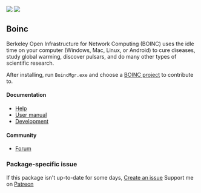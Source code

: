 [![](https://img.shields.io/chocolatey/v/boinc?color=green&label=boinc)](https://chocolatey.org/packages/boinc) [![](https://img.shields.io/chocolatey/dt/boinc)](https://chocolatey.org/packages/boinc)

## Boinc
Berkeley Open Infrastructure for Network Computing (BOINC) uses the idle time on your computer (Windows, Mac, Linux, or Android) to cure diseases, study global warming, discover pulsars, and do many other types of scientific research.

After installing, run `BoincMgr.exe` and choose a [BOINC project](https://boinc.berkeley.edu/projects.php) to contribute to.

#### Documentation
* [Help](https://boinc.berkeley.edu/wiki/BOINC_Help)
* [User manual](https://boinc.berkeley.edu/wiki/User_manual)
* [Development](https://boinc.berkeley.edu/trac/wiki/WikiStart)

#### Community
* [Forum](https://boinc.berkeley.edu/dev/)

### Package-specific issue
If this package isn't up-to-date for some days, [Create an issue](https://github.com/tunisiano187/chocolatey-packages/issues/new)
Support me on [Patreon](https://www.patreon.com/bePatron?u=39585820)